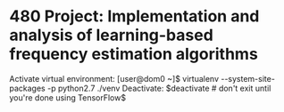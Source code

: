 # 480 Project: Implementation and analysis of learning-based frequency estimation algorithms

Activate virtual environment:
[user@dom0 ~]$ virtualenv --system-site-packages -p python2.7 ./venv
Deactivate:
$deactivate  # don't exit until you're done using TensorFlow$
